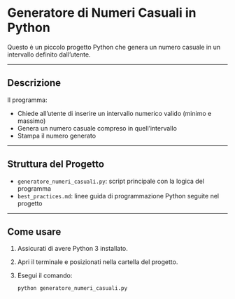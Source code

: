   # Generatore di Numeri Casuali in Python

Questo è un piccolo progetto Python che genera un numero casuale in un intervallo definito dall’utente.

---

## Descrizione

Il programma:

- Chiede all’utente di inserire un intervallo numerico valido (minimo e massimo)
- Genera un numero casuale compreso in quell’intervallo
- Stampa il numero generato

---

## Struttura del Progetto

- `generatore_numeri_casuali.py`: script principale con la logica del programma
- `best_practices.md`: linee guida di programmazione Python seguite nel progetto

---

## Come usare

1. Assicurati di avere Python 3 installato.
2. Apri il terminale e posizionati nella cartella del progetto.
3. Esegui il comando:

   ```bash
   python generatore_numeri_casuali.py
